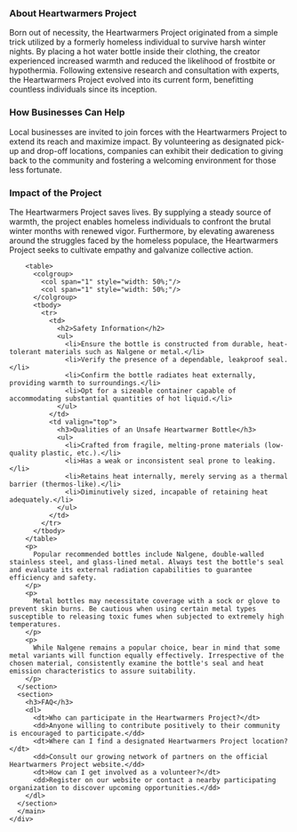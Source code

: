       
<section>
  <h3>About Heartwarmers Project</h3>
    <p>
      Born out of necessity, the Heartwarmers Project originated from a simple trick utilized by a formerly homeless individual to survive harsh winter nights. By placing a hot water bottle inside their clothing, the creator experienced increased warmth and
      reduced the likelihood of frostbite or hypothermia. Following extensive research and consultation with experts, the Heartwarmers Project evolved into its current form, benefitting countless individuals since its inception.
    </p>
    <h3>How Businesses Can Help</h3>
    <p>
      Local businesses are invited to join forces with the Heartwarmers Project to extend its reach and maximize impact. By volunteering as designated pick-up and drop-off locations, companies can exhibit their dedication to giving back to the community and
      fostering a welcoming environment for those less fortunate.
    </p>
    <h3>Impact of the Project</h3>
    <p>
      The Heartwarmers Project saves lives. By supplying a steady source of warmth, the project enables homeless individuals to confront the brutal winter months with renewed vigor. Furthermore, by elevating awareness around the struggles faced by
      the homeless populace, the Heartwarmers Project seeks to cultivate empathy and galvanize collective action.
    </p>
  </section>


        <table>
          <colgroup>
            <col span="1" style="width: 50%;"/>
            <col span="1" style="width: 50%;"/>
          </colgroup>
          <tbody>
            <tr>
              <td>
                <h2>Safety Information</h2>
                <ul>
                  <li>Ensure the bottle is constructed from durable, heat-tolerant materials such as Nalgene or metal.</li>
                  <li>Verify the presence of a dependable, leakproof seal.</li>
                  <li>Confirm the bottle radiates heat externally, providing warmth to surroundings.</li>
                  <li>Opt for a sizeable container capable of accommodating substantial quantities of hot liquid.</li>
                </ul>        
              </td>
              <td valign="top">
                <h3>Qualities of an Unsafe Heartwarmer Bottle</h3>
                <ul>
                  <li>Crafted from fragile, melting-prone materials (low-quality plastic, etc.).</li>
                  <li>Has a weak or inconsistent seal prone to leaking.</li>
                  <li>Retains heat internally, merely serving as a thermal barrier (thermos-like).</li>
                  <li>Diminutively sized, incapable of retaining heat adequately.</li>
                </ul>
              </td>
            </tr>
          </tbody>
        </table>
        <p>
          Popular recommended bottles include Nalgene, double-walled stainless steel, and glass-lined metal. Always test the bottle's seal and evaluate its external radiation capabilities to guarantee efficiency and safety.
        </p>
        <p>
          Metal bottles may necessitate coverage with a sock or glove to prevent skin burns. Be cautious when using certain metal types susceptible to releasing toxic fumes when subjected to extremely high temperatures.
        </p>
        <p>
          While Nalgene remains a popular choice, bear in mind that some metal variants will function equally effectively. Irrespective of the chosen material, consistently examine the bottle's seal and heat emission characteristics to assure suitability.
        </p>
      </section>
      <section>
        <h3>FAQ</h3>
        <dl>
          <dt>Who can participate in the Heartwarmers Project?</dt>
          <dd>Anyone willing to contribute positively to their community is encouraged to participate.</dd>
          <dt>Where can I find a designated Heartwarmers Project location?</dt>
          <dd>Consult our growing network of partners on the official Heartwarmers Project website.</dd>
          <dt>How can I get involved as a volunteer?</dt>
          <dd>Register on our website or contact a nearby participating organization to discover upcoming opportunities.</dd>
        </dl>
      </section>
      </main>
    </div>
  </section>
